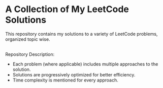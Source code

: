 # A Collection of My LeetCode Solutions

This repository contains my solutions to a variety of LeetCode problems, organized topic wise.

<br>Repository Description: <br> 
- Each problem (where applicable) includes multiple approaches to the solution.
- Solutions are progressively optimized for better efficiency.  
- Time complexity is mentioned for every approach.  
